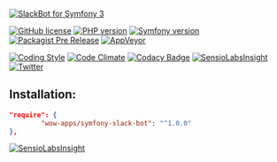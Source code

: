 [![SlackBot for Symfony 3](http://604235.webartua.web.hosting-test.net/slackbot-banner-3.jpg)](https://github.com/wow-apps/symfony-slack-bot)

[![GitHub license](https://img.shields.io/badge/license-Apache%202-blue.svg?style=flat-square)](https://raw.githubusercontent.com/wow-apps/symfony-slack-bot/master/LICENSE)
[![PHP version](https://img.shields.io/badge/PHP-%5E7.0-blue.svg?style=flat-square)](http://php.net/manual/ru/migration70.new-features.php)
[![Symfony version](https://img.shields.io/badge/Symfony-%5E3.0-green.svg?style=flat-square)](http://symfony.com/)
[![Packagist Pre Release](https://img.shields.io/packagist/v/wow-apps/symfony-slack-bot.svg?maxAge=2592000?style=flat-square)](https://packagist.org/packages/wow-apps/symfony-slack-bot)
[![AppVeyor](https://img.shields.io/appveyor/ci/gruntjs/grunt.svg?maxAge=2592000?style=flat-square)]()

[![Coding Style](https://img.shields.io/badge/Coding%20Style-PSR--2-brightgreen.svg)](http://www.php-fig.org/psr/psr-2/)
[![Code Climate](https://codeclimate.com/github/wow-apps/symfony-slack-bot/badges/gpa.svg)](https://codeclimate.com/github/wow-apps/symfony-slack-bot)
[![Codacy Badge](https://api.codacy.com/project/badge/Grade/ce3fffd811f2463a94ed4065a341885a)](https://www.codacy.com/app/lion-samara/symfony-slack-bot?utm_source=github.com&amp;utm_medium=referral&amp;utm_content=wow-apps/symfony-slack-bot&amp;utm_campaign=Badge_Grade)
[![SensioLabsInsight](https://insight.sensiolabs.com/projects/b59b8715-1ba6-4572-8b46-9866d6318d21/mini.png)](https://insight.sensiolabs.com/projects/b59b8715-1ba6-4572-8b46-9866d6318d21)
[![Twitter](https://img.shields.io/twitter/url/https/github.com/wow-apps/symfony-slack-bot.svg?style=social?style=flat-square)](https://twitter.com/intent/tweet?text=Wow:&url=%5Bobject%20Object%5D)

## Installation:

```json
"require": {
        "wow-apps/symfony-slack-bot": "^1.0.0"
},
```

[![SensioLabsInsight](https://insight.sensiolabs.com/projects/b59b8715-1ba6-4572-8b46-9866d6318d21/big.png)](https://insight.sensiolabs.com/projects/b59b8715-1ba6-4572-8b46-9866d6318d21)
